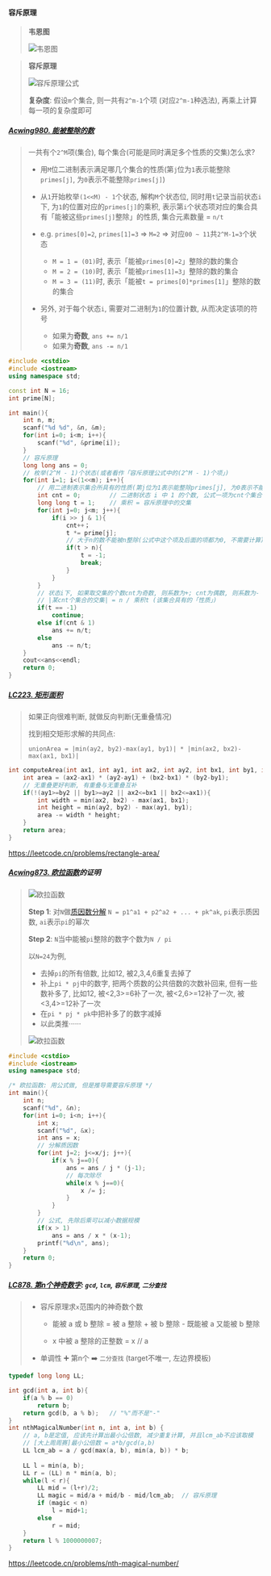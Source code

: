 #### 容斥原理

> **韦恩图**
> 
> ![韦恩图](/appendix/acwing-%E9%9F%A6%E6%81%A9%E5%9B%BE.png)

> **容斥原理**
> 
> ![容斥原理公式](/appendix/acwing-%E5%AE%B9%E6%96%A5%E5%8E%9F%E7%90%86.png)
>
> **复杂度**: 假设`m`个集合, 则一共有`2^m-1`个项 (对应`2^m-1`种选法), 再乘上计算每一项的复杂度即可


##### [Acwing980. 能被整除的数](/acwing/Section%204/3_%E5%AE%B9%E6%96%A5%E5%8E%9F%E7%90%86_%E8%83%BD%E8%A2%AB%E6%95%B4%E9%99%A4%E7%9A%84%E6%95%B0.cpp)

> 一共有个`2^M`项(集合), 每个集合(可能是同时满足多个性质的交集)怎么求?
> 
> - 用`M`位二进制表示满足哪几个集合的性质(第`j`位为`1`表示能整除`primes[j]`, 为`0`表示不能整除`primes[j]`)
>
> - 从`1`开始枚举`(1<<M) - 1`个状态, 解构`M`个状态位, 同时用`t`记录当前状态`i`下, 为`1`的位置对应的`primes[j]`的乘积, 表示第`i`个状态项对应的集合具有「能被这些`primes[j]`整除」的性质, 集合元素数量 = `n/t`
> 
> - e.g. `primes[0]=2`, `primes[1]=3` => `M=2` => 对应`00 ~ 11`共`2^M-1=3`个状态
>   - `M = 1 = (01)`时, 表示「能被`primes[0]=2`」整除的数的集合
>   - `M = 2 = (10)`时, 表示「能被`primes[1]=3`」整除的数的集合
>   - `M = 3 = (11)`时, 表示「能被`t = primes[0]*primes[1]`」整除的数的集合
>
> - 另外, 对于每个状态`i`, 需要对二进制为`1`的位置计数, 从而决定该项的符号
>   - 如果为**奇数**, `ans += n/1`
>   - 如果为**奇数**, `ans -= n/1`

```CPP
#include <cstdio>
#include <iostream>
using namespace std;

const int N = 16;
int prime[N];

int main(){
    int n, m;
    scanf("%d %d", &n, &m);
    for(int i=0; i<m; i++){
        scanf("%d", &prime[i]);
    }
    // 容斥原理
    long long ans = 0;
    // 枚举(2^M - 1)个状态(或者看作「容斥原理公式中的(2^M - 1)个项」)
    for(int i=1; i<(1<<m); i++){
        // 用二进制表示集合所具有的性质(第j位为1表示能整除primes[j], 为0表示不能整除primes[j])
        int cnt = 0;        // 二进制状态 i 中 1 的个数, 公式一项为cnt个集合的交集
        long long t = 1;    // 乘积 = 容斥原理中的交集
        for(int j=0; j<m; j++){
            if(i >> j & 1){
                cnt++；
                t *= prime[j];
                // 大于n的数不能被n整除(公式中这个项及后面的项都为0, 不需要计算), 退出即可
                if(t > n){
                    t = -1;
                    break;
                }
            }
        }
        // 状态i下, 如果取交集的个数cnt为奇数, 则系数为+; cnt为偶数, 则系数为-
        // |某cnt个集合的交集| = n / 乘积t (该集合具有的「性质」)
        if(t == -1)
            continue;
        else if(cnt & 1)
            ans += n/t;
        else
            ans -= n/t;
    }
    cout<<ans<<endl;
    return 0;
}
```


##### [LC223. 矩形面积](/workspace/223.%E7%9F%A9%E5%BD%A2%E9%9D%A2%E7%A7%AF.cpp)

> 如果正向很难判断, 就做反向判断(无重叠情况)
> 
> 找到相交矩形求解的共同点: 
> 
> `unionArea = |min(ay2, by2)-max(ay1, by1)| * |min(ax2, bx2)-max(ax1, bx1)|`

```CPP
int computeArea(int ax1, int ay1, int ax2, int ay2, int bx1, int by1, int bx2, int by2) {
    int area = (ax2-ax1) * (ay2-ay1) + (bx2-bx1) * (by2-by1);
    // 无重叠更好判断, 有重叠与无重叠互补
    if(!(ay1>=by2 || by1>=ay2 || ax2<=bx1 || bx2<=ax1)){
        int width = min(ax2, bx2) - max(ax1, bx1);
        int height = min(ay2, by2) - max(ay1, by1);
        area -= width * height;
    }
    return area;
}
```
https://leetcode.cn/problems/rectangle-area/


##### [Acwing873. 欧拉函数](/acwing/Section%204/3_%E6%AC%A7%E6%8B%89%E5%87%BD%E6%95%B0.cpp)的证明

> ![欧拉函数](/appendix/acwing-%E6%AC%A7%E6%8B%89%E5%87%BD%E6%95%B0.png)
> 
> **Step 1**: 对`N`做[质因数分解](/acwing/Section%204/1_%E5%88%86%E8%A7%A3%E8%B4%A8%E5%9B%A0%E6%95%B0.cpp) `N = p1^a1 + p2^a2 + ... + pk^ak`, `pi`表示质因数, `ai`表示`pi`的幂次
>  
> **Step 2**: `N`当中能被`pi`整除的数字个数为`N / pi`
> 
> 以`N=24`为例,
>   - 去掉`pi`的所有倍数, 比如12, 被2,3,4,6重复去掉了
>   - 补上`pi * pj`中的数字, 把两个质数的公共倍数的次数补回来, 但有一些数补多了, 比如12, 被<2,3>=6补了一次, 被<2,6>=12补了一次, 被<3,4>=12补了一次
>   - 在`pi * pj * pk`中把补多了的数字减掉
>   - 以此类推······
> 
> ![欧拉函数](/appendix/acwing-%E6%AC%A7%E6%8B%89%E5%87%BD%E6%95%B0-%E5%AE%B9%E6%96%A5%E5%8E%9F%E7%90%86.png)

```CPP
#include <cstdio>
#include <iostream>
using namespace std;

/* 欧拉函数: 用公式做, 但是推导需要容斥原理 */
int main(){
    int n;
    scanf("%d", &n);
    for(int i=0; i<n; i++){
        int x;
        scanf("%d", &x);
        int ans = x;
        // 分解质因数
        for(int j=2; j<=x/j; j++){
            if(x % j==0){
                ans = ans / j * (j-1);
                // 每次除尽
                while(x % j==0){
                    x /= j;
                }
            }
        }
        // 公式, 先除后乘可以减小数据规模
        if(x > 1)
            ans = ans / x * (x-1);
        printf("%d\n", ans);
    }
    return 0;
}
```


##### [LC878. 第n个神奇数字](/workspace/878.%E7%AC%AC-n-%E4%B8%AA%E7%A5%9E%E5%A5%87%E6%95%B0%E5%AD%97.cpp): `gcd`, `lcm`, `容斥原理`, `二分查找`

> - 容斥原理求`x`范围内的神奇数个数
> 
>   - 能被 a 或 b 整除 = 被 a 整除 + 被 b 整除 - 既能被 a 又能被 b 整除
> 
>   - x 中被 a 整除的正整数 = x // a
> 
> - 单调性 ➕ 第n个 ➡️ `二分查找` (target不唯一, 左边界模板)

```CPP
typedef long long LL;

int gcd(int a, int b){
    if(a % b == 0)
        return b;
    return gcd(b, a % b);   // "%"而不是"-"
}
int nthMagicalNumber(int n, int a, int b) {
    // a, b是定值, 应该先计算出最小公倍数, 减少重复计算, 并且lcm_ab不应该取模
    // [大上周周赛]最小公倍数 = a*b/gcd(a,b)
    LL lcm_ab = a / gcd(max(a, b), min(a, b)) * b;
    
    LL l = min(a, b);
    LL r = (LL) n * min(a, b);
    while(l < r){
        LL mid = (l+r)/2;
        LL magic = mid/a + mid/b - mid/lcm_ab;  // 容斥原理
        if (magic < n)
            l = mid+1;
        else
            r = mid;
    }
    return l % 1000000007;
}
```
https://leetcode.cn/problems/nth-magical-number/